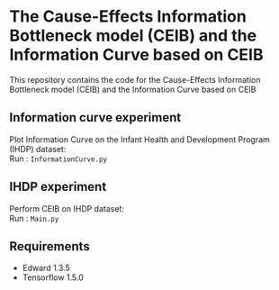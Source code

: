 #  The Cause-Effects Information Bottleneck model (CEIB) and the Information Curve based on CEIB
This repository contains the code for the Cause-Effects Information Bottleneck model (CEIB) and the Information Curve based on CEIB

Information curve experiment
---
Plot Information Curve on the Infant Health and Development Program (IHDP) dataset:\
Run : `InformationCurve.py`

IHDP experiment
---
Perform CEIB on IHDP dataset:\
Run : `Main.py`

Requirements
---
- Edward 1.3.5
- Tensorflow 1.5.0

